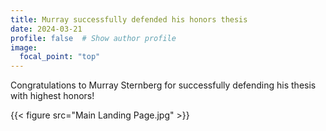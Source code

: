 ```yaml
---
title: Murray successfully defended his honors thesis
date: 2024-03-21
profile: false  # Show author profile
image:
  focal_point: "top"
---
```


Congratulations to Murray Sternberg for successfully defending his thesis with highest honors! 

{{< figure src="Main Landing Page.jpg" >}}
